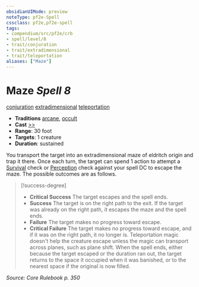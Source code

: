 ```yaml
---
obsidianUIMode: preview
noteType: pf2e-Spell
cssclass: pf2e,pf2e-spell
tags:
- compendium/src/pf2e/crb
- spell/level/8
- trait/conjuration
- trait/extradimensional
- trait/teleportation
aliases: ["Maze"]
---
```

# Maze *Spell 8*   
[conjuration](rules/traits/conjuration.md "Conjuration School Trait")  [extradimensional](rules/traits/extradimensional.md "Extradimensional Effect Trait")  [teleportation](rules/traits/teleportation.md "Teleportation Effect Trait")  

- **Traditions** [arcane](rules/traits/arcane.md "Arcane Tradition Trait"), [occult](rules/traits/occult.md "Occult Tradition Trait")
- **Cast** [>>](rules/core-rulebook/chapter-9-playing-the-game.md#Actions "Two-Action") 
- **Range**: 30 foot
- **Targets**: 1 creature
- **Duration**: sustained

You transport the target into an extradimensional maze of eldritch origin and trap it there. Once each turn, the target can spend 1 action to attempt a [Survival](compendium/skills.md#Survival) check or [Perception](compendium/skills.md#Perception) check against your spell DC to escape the maze. The possible outcomes are as follows.

> [!success-degree] 
> - **Critical Success** The target escapes and the spell ends.
> - **Success** The target is on the right path to the exit. If the target was already on the right path, it escapes the maze and the spell ends.
> - **Failure** The target makes no progress toward escape.
> - **Critical Failure** The target makes no progress toward escape, and if it was on the right path, it no longer is. Teleportation magic doesn't help the creature escape unless the magic can transport across planes, such as plane shift. When the spell ends, either because the target escaped or the duration ran out, the target returns to the space it occupied when it was banished, or to the nearest space if the original is now filled.

*Source: Core Rulebook p. 350*